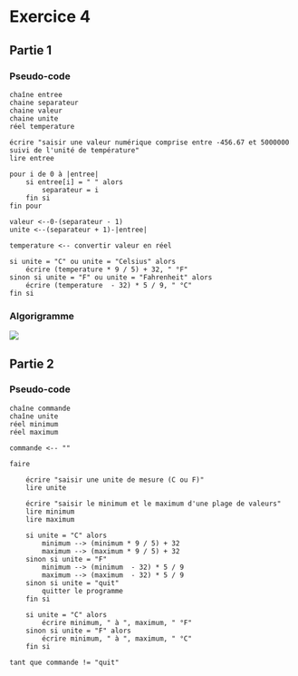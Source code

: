 # Exercice 4

## Partie 1

### Pseudo-code

    chaîne entree
    chaine separateur
    chaine valeur
    chaine unite
    réel temperature

    écrire "saisir une valeur numérique comprise entre -456.67 et 5000000 suivi de l'unité de température"
    lire entree

    pour i de 0 à |entree|
        si entree[i] = " " alors
            separateur = i
        fin si
    fin pour

    valeur <--0-(separateur - 1)
    unite <--(separateur + 1)-|entree|

    temperature <-- convertir valeur en réel

    si unite = "C" ou unite = "Celsius" alors
        écrire (temperature * 9 / 5) + 32, " °F"
    sinon si unite = "F" ou unite = "Fahrenheit" alors        
        écrire (temperature  - 32) * 5 / 9, " °C"
    fin si

### Algorigramme

[![](https://mermaid.ink/img/pako:eNp1VMty2jAU_RWNNobGBj8wBE-TDRlmOtOuknZROwvFvoCmRmaERJISPohdvqH8WK8tg00bPOOxdXyO7rkPa0vTIgMa0VlePKcLJhV5uEsEwQtExsW8M-OimwgDPcGcC1Gi2WH_pFXXwI7jEI7sFGJOboj72MDPkiv4IlZaxf3DPpVcArHWjK-5JFoA2bActLT6LYkElv1guYa4n5d0EEoCtBl89hXEfKG2CeXkM3kzjLeE7gynvI4cFGwk445zi9D9iqWAKiPo8C66tYh1JjTiitnSrmEV480kU-gXZfyxTjuVMb-6Kle3p6CXdpsx_VLxUEU-9HpkmLrUHLOIE1qjN3VNOq5NWqYc4nUT2qqTFlh8lFXPRoUSqCVXxLNP9TsXp4XYgFQPsKzYWkJcQ9i62ggIIg97gPysOd8x3GR7DGpNLFJo0iwhX3O9ts56VUla5a7GZsoWEsQCOM5OQk_T01GNJfKJjEmfhF3MJPBt8ud9it3sm96YAf4ozKkPFTJtvE7PvTYOrP8mpFL-axmTSzG5y36xSYHfRdsh2h6XhieXDZ8HOpo2LGrTJcgl4xn-vNtSk1C1gCUkNMLXjMlfCU3EDnlMq-L-VaQ0UlKDTfUqw-7fcTaXbEmjGcvXiELGVSG_mdOgOhRsumKCRlv6QiMv9HqD0B0NPNcbhsPh2LfpK42cUdAbhdfBaBD4oe-6gb-z6e-iwG29Xuhfj3wf8YEXukEwqvb7WX0sjez-AqqoYlE?type=png)](https://mermaid.live/edit#pako:eNp1VMty2jAU_RWNNobGBj8wBE-TDRlmOtOuknZROwvFvoCmRmaERJISPohdvqH8WK8tg00bPOOxdXyO7rkPa0vTIgMa0VlePKcLJhV5uEsEwQtExsW8M-OimwgDPcGcC1Gi2WH_pFXXwI7jEI7sFGJOboj72MDPkiv4IlZaxf3DPpVcArHWjK-5JFoA2bActLT6LYkElv1guYa4n5d0EEoCtBl89hXEfKG2CeXkM3kzjLeE7gynvI4cFGwk445zi9D9iqWAKiPo8C66tYh1JjTiitnSrmEV480kU-gXZfyxTjuVMb-6Kle3p6CXdpsx_VLxUEU-9HpkmLrUHLOIE1qjN3VNOq5NWqYc4nUT2qqTFlh8lFXPRoUSqCVXxLNP9TsXp4XYgFQPsKzYWkJcQ9i62ggIIg97gPysOd8x3GR7DGpNLFJo0iwhX3O9ts56VUla5a7GZsoWEsQCOM5OQk_T01GNJfKJjEmfhF3MJPBt8ud9it3sm96YAf4ozKkPFTJtvE7PvTYOrP8mpFL-axmTSzG5y36xSYHfRdsh2h6XhieXDZ8HOpo2LGrTJcgl4xn-vNtSk1C1gCUkNMLXjMlfCU3EDnlMq-L-VaQ0UlKDTfUqw-7fcTaXbEmjGcvXiELGVSG_mdOgOhRsumKCRlv6QiMv9HqD0B0NPNcbhsPh2LfpK42cUdAbhdfBaBD4oe-6gb-z6e-iwG29Xuhfj3wf8YEXukEwqvb7WX0sjez-AqqoYlE)

## Partie 2

### Pseudo-code

    chaîne commande
    chaîne unite
    réel minimum
    réel maximum

    commande <-- ""

    faire

        écrire "saisir une unite de mesure (C ou F)"
        lire unite

        écrire "saisir le minimum et le maximum d'une plage de valeurs"
        lire minimum
        lire maximum

        si unite = "C" alors
            minimum --> (minimum * 9 / 5) + 32
            maximum --> (maximum * 9 / 5) + 32
        sinon si unite = "F"
            minimum --> (minimum  - 32) * 5 / 9
            maximum --> (maximum  - 32) * 5 / 9
        sinon si unite = "quit"
            quitter le programme
        fin si

        si unite = "C" alors
            écrire minimum, " à ", maximum, " °F"
        sinon si unite = "F" alors
            écrire minimum, " à ", maximum, " °C"
        fin si

    tant que commande != "quit"